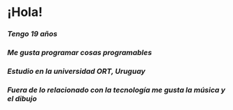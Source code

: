 # ¡Hola!


### *Tengo 19 años*
### *Me gusta programar cosas programables*
### *Estudio en la universidad ORT, Uruguay*
### *Fuera de lo relacionado con la tecnología me gusta la música y el dibujo*
